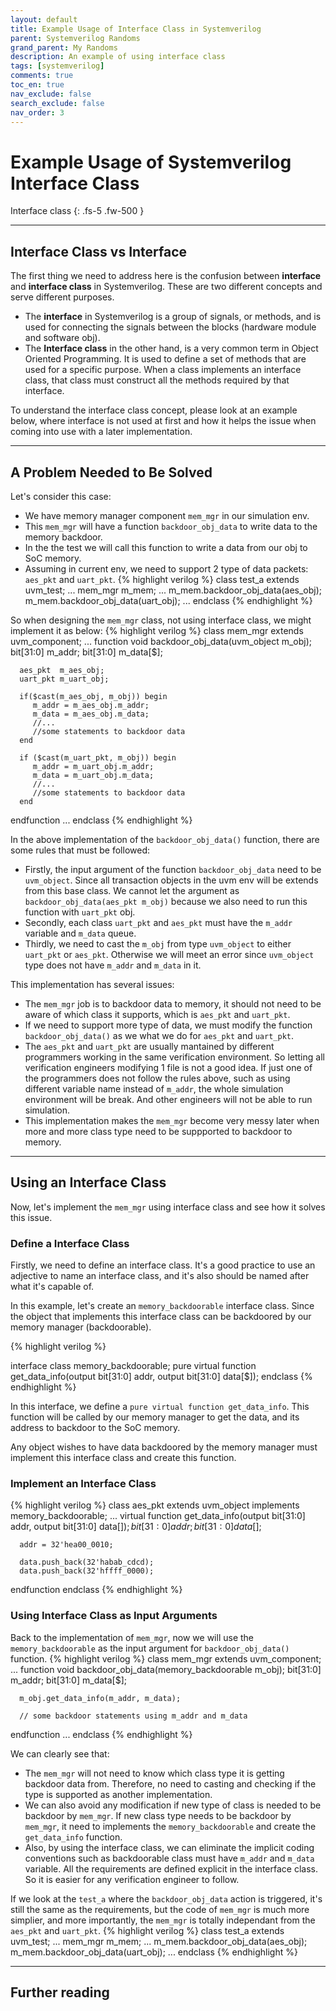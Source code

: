 ```yaml
---
layout: default
title: Example Usage of Interface Class in Systemverilog
parent: Systemverilog Randoms
grand_parent: My Randoms
description: An example of using interface class
tags: [systemverilog]
comments: true
toc_en: true
nav_exclude: false
search_exclude: false
nav_order: 3
---
```


# Example Usage of Systemverilog Interface Class
Interface class
{: .fs-5 .fw-500 }

---
## Interface Class vs Interface
The first thing we need to address here is the confusion between **interface** and **interface class** in Systemverilog.
These are two different concepts and serve different purposes.

* The **interface** in Systemverilog is a group of signals, or methods,
and is used for connecting the signals between the blocks (hardware module and software obj).
* The **Interface class** in the other hand, is a very common term in Object Oriented Programming.
It is used to define a set of methods that are used for a specific purpose.
When a class implements an interface class, that class must construct all the methods required by that interface.

To understand the interface class concept, please look at an example below, where interface is not used at first and
how it helps the issue when coming into use with a later implementation.

---
## A Problem Needed to Be Solved
Let's consider this case:
* We have memory manager component `mem_mgr` in our simulation env.
* This `mem_mgr` will have a function `backdoor_obj_data` to write data to the memory backdoor.
* In the the test we will call this function to write a data from our obj to SoC memory.
* Assuming in current env, we need to support 2 type of data packets: `aes_pkt` and `uart_pkt`.
{% highlight verilog %}
class test_a extends uvm_test;
...
   mem_mgr m_mem;
   ...
   m_mem.backdoor_obj_data(aes_obj);
   m_mem.backdoor_obj_data(uart_obj);
...
endclass
{% endhighlight %}

So when designing the `mem_mgr` class, not using interface class, we might implement it as below:
{% highlight verilog %}
class mem_mgr extends uvm_component;
...
   function void backdoor_obj_data(uvm_object m_obj);
      bit[31:0] m_addr;
      bit[31:0] m_data[$];

      aes_pkt  m_aes_obj;
      uart_pkt m_uart_obj;

      if($cast(m_aes_obj, m_obj)) begin
         m_addr = m_aes_obj.m_addr;
         m_data = m_aes_obj.m_data;
         //...
         //some statements to backdoor data
      end

      if ($cast(m_uart_pkt, m_obj)) begin
         m_addr = m_uart_obj.m_addr;
         m_data = m_uart_obj.m_data;
         //...
         //some statements to backdoor data
      end
   endfunction
...
endclass
{% endhighlight %}

In the above implementation of the `backdoor_obj_data()` function, there are some rules that must be followed:
* Firstly, the input argument of the function `backdoor_obj_data` need to be `uvm_object`.
Since all transaction objects in the uvm env will be extends from this base class.
We cannot let the argument as `backdoor_obj_data(aes_pkt m_obj)` because we also need to run this function with `uart_pkt` obj.
* Secondly, each class `uart_pkt` and `aes_pkt` must have the `m_addr` variable and `m_data` queue.
* Thirdly, we need to cast the `m_obj` from type `uvm_object` to either `uart_pkt` or `aes_pkt`.
Otherwise we will meet an error since `uvm_object` type does not have `m_addr` and `m_data` in it.

This implementation has several issues:
* The `mem_mgr` job is to backdoor data to memory,
it should not need to be aware of which class it supports, which is `aes_pkt` and `uart_pkt`.
* If we need to support more type of data, we must modify the function `backdoor_obj_data()` as we what we do for `aes_pkt` and `uart_pkt`.
* The `aes_pkt` and `uart_pkt` are usually mantained by different programmers working in the same verification environment.
So letting all verification engineers modifying 1 file is not a good idea.
If just one of the programmers does not follow the rules above, such as using different variable name instead of `m_addr`,
the whole simulation environment will be break. And other engineers will not be able to run simulation.
* This implementation makes the `mem_mgr` become very messy later when more and more class type need to be suppported to backdoor to memory.

---
## Using an Interface Class
Now, let's implement the `mem_mgr` using interface class and see how it solves this issue.

### Define a Interface Class
Firstly, we need to define an interface class.
It's a good practice to use an adjective to name an interface class, and it's also should be named after what it's capable of.

In this example, let's create an `memory_backdoorable` interface class.
Since the object that implements this interface class can be backdoored by our memory manager (backdoorable).

{% highlight verilog %}

interface class memory_backdoorable;
   pure virtual function get_data_info(output bit[31:0] addr, output bit[31:0] data[$]);
endclass
{% endhighlight %}

In this interface, we define a `pure virtual function get_data_info`.
This function will be called by our memory manager to get the data, and its address to backdoor to the SoC memory.

Any object wishes to have data backdoored by the memory manager must implement this interface class and create this function.

### Implement an Interface Class
{% highlight verilog %}
class aes_pkt extends uvm_object implements memory_backdoorable;
...
   virtual function get_data_info(output bit[31:0] addr, output bit[31:0] data[$]);
      bit[31:0] addr;
      bit[31:0] data[$];

      addr = 32'hea00_0010;

      data.push_back(32'habab_cdcd);
      data.push_back(32'hffff_0000);
   endfunction
endclass
{% endhighlight %}

### Using Interface Class as Input Arguments
Back to the implementation of `mem_mgr`, now we will use the `memory_backdoorable` as the input argument for `backdoor_obj_data()` function.
{% highlight verilog %}
class mem_mgr extends uvm_component;
...
   function void backdoor_obj_data(memory_backdoorable m_obj);
      bit[31:0] m_addr;
      bit[31:0] m_data[$];

      m_obj.get_data_info(m_addr, m_data);

      // some backdoor statements using m_addr and m_data
   endfunction
...
endclass
{% endhighlight %}

We can clearly see that:
* The `mem_mgr` will not need to know which class type it is getting backdoor data from.
Therefore, no need to casting and checking if the type is supported as another implementation.
* We can also avoid any modification if new type of class is needed to be backdoor by `mem_mgr`.
If new class type needs to be backdoor by `mem_mgr`, it need to implements the `memory_backdoorable`
and create the `get_data_info` function.
* Also, by using the interface class, we can eliminate the implicit coding conventions
such as backdoorable class must have `m_addr` and `m_data` variable. All the requirements are defined explicit
in the interface class. So it is easier for any verification engineer to follow.

If we look at the `test_a` where the `backdoor_obj_data` action is triggered, it's still the same as the requirements,
but the code of `mem_mgr` is much more simplier, and more importantly, the `mem_mgr` is totally independant from the `aes_pkt` and `uart_pkt`.
{% highlight verilog %}
class test_a extends uvm_test;
...
   mem_mgr m_mem;
   ...
   m_mem.backdoor_obj_data(aes_obj);
   m_mem.backdoor_obj_data(uart_obj);
...
endclass
{% endhighlight %}

---
## Further reading


